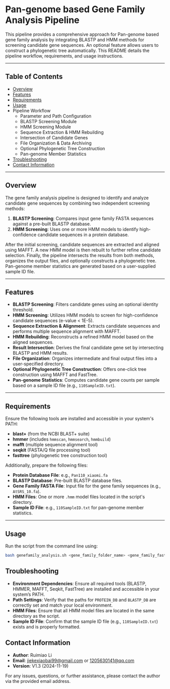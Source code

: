 # Pan-genome based Gene Family Analysis Pipeline

This pipeline provides a comprehensive approach for Pan-genome based gene family analysis by integrating BLASTP and HMM methods for screening candidate gene sequences. An optional feature allows users to construct a phylogenetic tree automatically. This README details the pipeline workflow, requirements, and usage instructions.

---

## Table of Contents

- [Overview](#overview)
- [Features](#features)
- [Requirements](#requirements)
- [Usage](#usage)
- Pipeline Workflow
  - Parameter and Path Configuration
  - BLASTP Screening Module
  - HMM Screening Module
  - Sequence Extraction & HMM Rebuilding
  - Intersection of Candidate Genes
  - File Organization & Data Archiving
  - Optional Phylogenetic Tree Construction
  - Pan-genome Member Statistics
- [Troubleshooting](#troubleshooting)
- [Contact Information](#contact-information)

---

## Overview

The gene family analysis pipeline is designed to identify and analyze candidate gene sequences by combining two independent screening methods:
1. **BLASTP Screening**: Compares input gene family FASTA sequences against a pre-built BLASTP database.
2. **HMM Screening**: Uses one or more HMM models to identify high-confidence candidate sequences in a protein database.

After the initial screening, candidate sequences are extracted and aligned using MAFFT. A new HMM model is then rebuilt to further refine candidate selection. Finally, the pipeline intersects the results from both methods, organizes the output files, and optionally constructs a phylogenetic tree. Pan-genome member statistics are generated based on a user-supplied sample ID file.

---

## Features

- **BLASTP Screening**: Filters candidate genes using an optional identity threshold.
- **HMM Screening**: Utilizes HMM models to screen for high-confidence candidate sequences (e-value < 1E-5).
- **Sequence Extraction & Alignment**: Extracts candidate sequences and performs multiple sequence alignment with MAFFT.
- **HMM Rebuilding**: Reconstructs a refined HMM model based on the aligned sequences.
- **Result Intersection**: Derives the final candidate gene set by intersecting BLASTP and HMM results.
- **File Organization**: Organizes intermediate and final output files into a user-specified directory.
- **Optional Phylogenetic Tree Construction**: Offers one-click tree construction using MAFFT and FastTree.
- **Pan-genome Statistics**: Computes candidate gene counts per sample based on a sample ID file (e.g., `110SampleID.txt`).

---

## Requirements

Ensure the following tools are installed and accessible in your system's PATH:
- **blast+** (from the NCBI BLAST+ suite)
- **hmmer** (includes `hmmscan`, `hmmsearch`, `hmmbuild`)
- **mafft** (multiple sequence alignment tool)
- **seqkit** (FASTA/Q file processing tool)
- **fasttree** (phylogenetic tree construction tool)

Additionally, prepare the following files:
- **Protein Database File**: e.g., `Pan110_xiaomi.fa`
- **BLASTP Database**: Pre-built BLASTP database files.
- **Gene Family FASTA File**: Input file for the gene family sequences (e.g., `AtSRS_10.fa`).
- **HMM Files**: One or more `.hmm` model files located in the script's directory.
- **Sample ID File**: e.g., `110SampleID.txt` for pan-genome member statistics.

---

## Usage

Run the script from the command line using:

```bash
bash genefamily_analysis.sh <gene_family_folder_name> <gene_family_fasta_file> [BLASTP_identity_threshold]
```

## Troubleshooting

- **Environment Dependencies**: Ensure all required tools (BLASTP, HMMER, MAFFT, Seqkit, FastTree) are installed and accessible in your system’s PATH.
- **Path Settings**: Verify that the paths for `PROTEIN_DB` and `BLASTP_DB` are correctly set and match your local environment.
- **HMM Files**: Ensure that all HMM model files are located in the same directory as the script.
- **Sample ID File**: Confirm that the sample ID file (e.g., `110SampleID.txt`) exists and is properly formatted.

## Contact Information

- **Author**: Ruimiao Li  
- **Email**: jiekexiaobai99@gmail.com or 1205630141@qq.com  
- **Version**: V1.3 (2024-11-19)

For any issues, questions, or further assistance, please contact the author via the provided email address.

